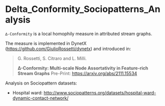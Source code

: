 # Delta_Conformity_Sociopatterns_Analysis


``∆-Conformity`` is a local homophily measure in attributed stream graphs.

The measure is implemented in DynetX (https://github.com/GiulioRossetti/dynetx) and introduced in: 

> G. Rossetti, S. Citraro and L. Milli.
>
> **∆-Conformity: Multi-scale Node Assortativity in Feature-rich Stream Graphs**
> Pre-Print: https://arxiv.org/abs/2111.15534


Analysis on Sociopattern datasets:
* Hospital ward: http://www.sociopatterns.org/datasets/hospital-ward-dynamic-contact-network/
